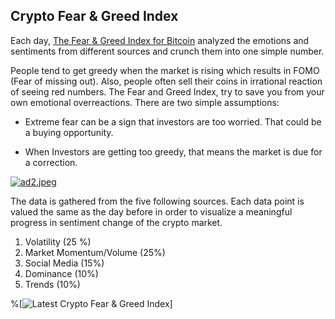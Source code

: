 ## Crypto Fear & Greed Index

Each day, [The Fear & Greed Index for Bitcoin](https://alternative.me/crypto/fear-and-greed-index/) analyzed the emotions and sentiments from different sources and crunch them into one simple number.

People tend to get greedy when the market is rising which results in FOMO (Fear of missing out). Also, people often sell their coins in irrational reaction of seeing red numbers. The Fear and Greed Index, try to save you from your own emotional overreactions. There are two simple assumptions:

- Extreme fear can be a sign that investors are too worried. That could be a buying opportunity.

- When Investors are getting too greedy, that means the market is due for a correction.

[![ad2.jpeg](https://cdn.hashnode.com/res/hashnode/image/upload/v1644973932665/GwvFadkPg.jpeg)](https://accounts.binance.com/es-LA/register?ref=396138808)

The data is gathered from the five following sources. Each data point is valued the same as the day before in order to visualize a meaningful progress in sentiment change of the crypto market.

1. Volatility (25 %)
2. Market Momentum/Volume (25%)
3. Social Media (15%)
4. Dominance (10%)
5. Trends (10%)

%[<img src="https://alternative.me/crypto/fear-and-greed-index.png" alt="Latest Crypto Fear & Greed Index" />]
